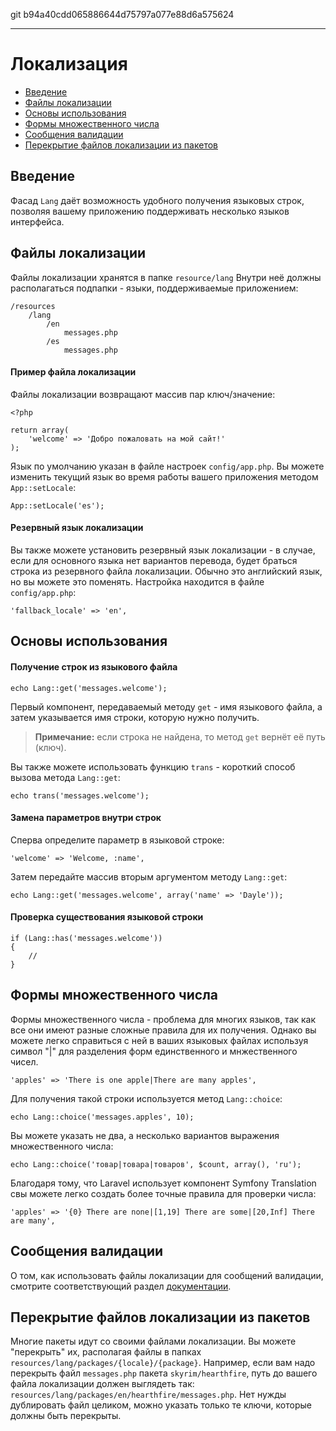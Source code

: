 git b94a40cdd065886644d75797a077e88d6a575624

---

# Локализация

- [Введение](#introduction)
- [Файлы локализации](#language-files)
- [Основы использования](#basic-usage)
- [Формы множественного числа](#pluralization)
- [Сообщения валидации](#validation)
- [Перекрытие файлов локализации из пакетов](#overriding-package-language-files)

<a name="introduction"></a>
## Введение

Фасад `Lang` даёт возможность удобного получения языковых строк, позволяя вашему приложению поддерживать несколько языков интерфейса.

<a name="language-files"></a>
## Файлы локализации

Файлы локализации хранятся в папке `resource/lang` Внутри неё должны располагаться подпапки - языки, поддерживаемые приложением:

	/resources
		/lang
			/en
				messages.php
			/es
				messages.php

#### Пример файла локализации

Файлы локализации возвращают массив пар ключ/значение:

	<?php

	return array(
		'welcome' => 'Добро пожаловать на мой сайт!'
	);

Язык по умолчанию указан в файле настроек `config/app.php`. Вы можете изменить текущий язык во время работы вашего приложения методом `App::setLocale`:

	App::setLocale('es');

#### Резервный язык локализации

Вы также можете установить резервный язык локализации - в случае, если для основного языка нет вариантов перевода, будет браться строка из резервного файла локализации. Обычно это английский язык, но вы можете это поменять. Настройка находится в файле `config/app.php`:

	'fallback_locale' => 'en',

<a name="basic-usage"></a>
## Основы использования

#### Получение строк из языкового файла

	echo Lang::get('messages.welcome');

Первый компонент, передаваемый методу  `get` - имя языкового файла, а затем указывается имя строки, которую нужно получить.

> **Примечание:** если строка не найдена, то метод `get` вернёт её путь (ключ).

Вы также можете использовать функцию `trans` - короткий способ вызова метода `Lang::get`:

	echo trans('messages.welcome');

#### Замена параметров внутри строк

Сперва определите параметр в языковой строке:

	'welcome' => 'Welcome, :name',

Затем передайте массив вторым аргументом методу `Lang::get`:

	echo Lang::get('messages.welcome', array('name' => 'Dayle'));

#### Проверка существования языковой строки

	if (Lang::has('messages.welcome'))
	{
		//
	}

<a name="pluralization"></a>
## Формы множественного числа

Формы множественного числа - проблема для многих языков, так как все они имеют разные сложные правила для их получения. Однако вы можете легко справиться с ней в ваших языковых файлах используя символ "|" для разделения форм единственного и мнжественного чисел.

	'apples' => 'There is one apple|There are many apples',

Для получения такой строки используется метод `Lang::choice`:

	echo Lang::choice('messages.apples', 10);

Вы можете указать не два, а несколько вариантов выражения множественного числа:	

	echo Lang::choice('товар|товара|товаров', $count, array(), 'ru');

Благодаря тому, что Laravel использует компонент Symfony Translation cвы можете легко создать более точные правила для проверки числа:

	'apples' => '{0} There are none|[1,19] There are some|[20,Inf] There are many',

<a name="validation"></a>
## Сообщения валидации

О том, как использовать файлы локализации для сообщений валидации, смотрите соответствующий раздел [документации](/docs/master/validation#localization). 

<a name="overriding-package-language-files"></a>
## Перекрытие файлов локализации из пакетов

Многие пакеты идут со своими файлами локализации. Вы можете "перекрыть" их, располагая файлы в папках `resources/lang/packages/{locale}/{package}`. Например, если вам надо перекрыть файл `messages.php` пакета `skyrim/hearthfire`, путь до вашего файла локализации должен выглядеть так: `resources/lang/packages/en/hearthfire/messages.php`. Нет нужды дублировать файл целиком, можно указать только те ключи, которые должны быть перекрыты.

